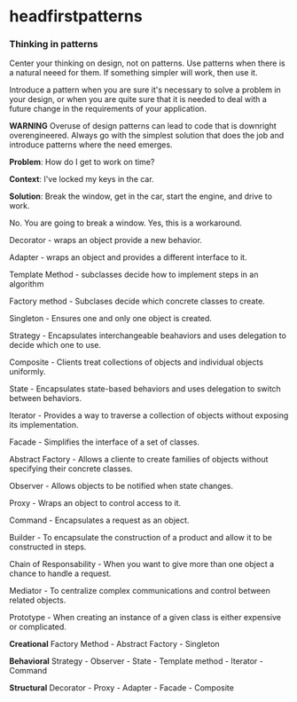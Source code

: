# headfirstpatterns

### Thinking in patterns
Center your thinking on design, not on patterns. Use patterns when there is a natural neeed for them. If something simpler will work, then use it.

Introduce a pattern when you are sure it's necessary to solve a problem in your design, or when you are quite sure that it is needed to deal with a future
change in the requirements of your application.

**WARNING**
Overuse of design patterns can lead to code that is downright overengineered. Always go with the simplest solution that does the job and introduce patterns where
the need emerges.

**Problem**: How do I get to work on time?

**Context**: I've locked my keys in the car.

**Solution**: Break the window, get in the car, start the engine, and drive to work.

No. You are going to break a window. Yes, this is a workaround.

Decorator - wraps an object provide a new behavior.

Adapter - wraps an object and provides a different interface to it.

Template Method - subclasses decide how to implement steps in an algorithm

Factory method - Subclases decide which concrete classes to create.

Singleton - Ensures one and only one object is created.

Strategy - Encapsulates interchangeable beahaviors and uses delegation to decide which one to use.

Composite - Clients treat collections of objects and individual objects uniformly.

State - Encapsulates state-based behaviors and uses delegation to switch between behaviors.

Iterator - Provides a way to traverse a collection of objects without exposing its implementation.

Facade - Simplifies the interface of a set of classes.

Abstract Factory - Allows a cliente to create families of objects without specifying their concrete classes.

Observer - Allows objects to be notified when state changes.

Proxy - Wraps an object to control access to it.

Command - Encapsulates a request as an object.

Builder - To encapsulate the construction of a product and allow it to be constructed in steps.

Chain of Responsability - When you want to give more than one object a chance to handle a request.

Mediator - To centralize complex communications and control between related objects.

Prototype - When creating an instance of a given class is either expensive or complicated.

**Creational**
Factory Method - Abstract Factory - Singleton

**Behavioral**
Strategy - Observer - State - Template method - Iterator - Command

**Structural**
Decorator - Proxy - Adapter - Facade - Composite





